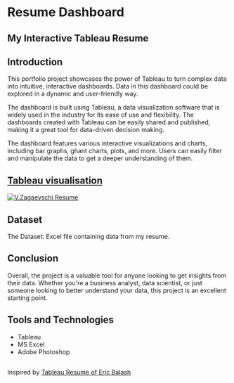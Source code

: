 # Resume Dashboard
## My Interactive Tableau Resume

## Introduction
This portfolio project showcases the power of Tableau to turn complex data into intuitive, interactive dashboards. Data in this dashboard could be explored in a dynamic and user-friendly way.

The dashboard is built using Tableau, a data visualization software that is widely used in the industry for its ease of use and flexibility. The dashboards created with Tableau can be easily shared and published, making it a great tool for data-driven decision making.

The dashboard features various interactive visualizations and charts, including bar graphs, ghant charts, plots, and more. Users can easily filter and manipulate the data to get a deeper understanding of them.


## [Tableau visualisation](https://public.tableau.com/shared/Z4QD563HB?:display_count=n&:origin=viz_share_link)

<div class='tableauPlaceholder' id='viz1676316633857' style='position: relative'><noscript><a href='#'><img alt='V.Zagaevschi Resume ' src='https:&#47;&#47;public.tableau.com&#47;static&#47;images&#47;Z4&#47;Z4QD563HB&#47;1_rss.png' style='border: none' /></a></noscript><object class='tableauViz'  style='display:none;'><param name='host_url' value='https%3A%2F%2Fpublic.tableau.com%2F' /> <param name='embed_code_version' value='3' /> <param name='path' value='views&#47;VeaceslavZagaevschiResume&#47;V_ZagaevschiResume?:language=en-US&amp;:embed=true' /> <param name='toolbar' value='yes' /><param name='static_image' value='https:&#47;&#47;public.tableau.com&#47;static&#47;images&#47;Z4&#47;Z4QD563HB&#47;1.png' /> <param name='animate_transition' value='yes' /><param name='display_static_image' value='yes' /><param name='display_spinner' value='yes' /><param name='display_overlay' value='yes' /><param name='display_count' value='yes' /><param name='language' value='en-US' /></object></div>

## Dataset
The Dataset: Excel file containing data from my resume. 


## Conclusion

Overall, the project is a valuable tool for anyone looking to get insights from their data. Whether you're a business analyst, data scientist, or just someone looking to better understand your data, this project is an excellent starting point.

## Tools and Technologies

- Tableau
- MS Excel
- Adobe Photoshop

##
Inspired by [Tableau Resume of Eric Balash](https://public.tableau.com/app/profile/eric.balash/viz/EricBalashTableauResumeV2/EricBalashTableauResume)
